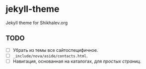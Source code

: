 # jekyll-theme
Jekyll theme for Shikhalev.org

## TODO

- [ ] Убрать из темы все сайтоспецифичное.
- [ ] `_include/nova/aside/contacts.html`.
- [ ] Навигация, основанная на каталогах, для *простых страниц*.
